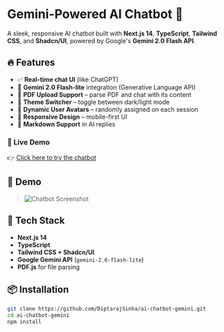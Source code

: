 # Gemini-Powered AI Chatbot 🤖

A sleek, responsive AI chatbot built with **Next.js 14**, **TypeScript**, **Tailwind CSS**, and **Shadcn/UI**, powered by Google's **Gemini 2.0 Flash API**.

## 🔥 Features

- ✅ **Real-time chat UI** (like ChatGPT)
- 🧠 **Gemini 2.0 Flash-lite** integration (Generative Language API)
- 📄 **PDF Upload Support** – parse PDF and chat with its content
- 🎨 **Theme Switcher** – toggle between dark/light mode
- 👤 **Dynamic User Avatars** – randomly assigned on each session
- 📱 **Responsive Design** – mobile-first UI
- 💬 **Markdown Support** in AI replies

### 🔗 Live Demo

👉 [Click here to try the chatbot](https://ai-chatbot-gemini-tau.vercel.app/)

## 📸 Demo

> ![Chatbot Screenshot](./public/demo.png) <!-- optional if you add one -->

## 🚀 Tech Stack

- **Next.js 14**
- **TypeScript**
- **Tailwind CSS + Shadcn/UI**
- **Google Gemini API** (`gemini-2.0-flash-lite`)
- **PDF.js** for file parsing

## 📦 Installation

```bash
git clone https://github.com/DiptarajSinha/ai-chatbot-gemini.git
cd ai-chatbot-gemini
npm install
